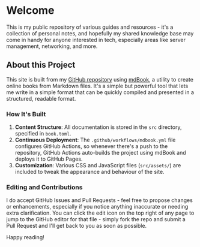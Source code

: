 # Welcome

This is my public repository of various guides and resources - it's a collection of personal notes, and hopefully my shared knowledge base may come in handy for anyone interested in tech, especially areas like server management, networking, and more.

## About this Project

This site is built from my [GitHub repository](https://github.com/tcpipuk/tcpipuk.github.io) using [mdBook](https://github.com/rust-lang/mdBook), a utility to create online books from Markdown files. It's a simple but powerful tool that lets me write in a simple format that can be quickly compiled and presented in a structured, readable format.

### How It's Built

1. **Content Structure**: All documentation is stored in the `src` directory, specified in `book.toml`.
2. **Continuous Deployment**: The `.github/workflows/mdbook.yml` file configures GitHub Actions, so whenever there's a push to the repository, GitHub Actions auto-builds the project using mdBook and deploys it to GitHub Pages.
3. **Customization**: Various CSS and JavaScript files (`src/assets/`) are included to tweak the appearance and behaviour of the site.

### Editing and Contributions

I do accept GitHub Issues and Pull Requests - feel free to propose changes or enhancements, especially if you notice anything inaccurate or needing extra clarification. You can click the edit icon on the top right of any page to jump to the GitHub editor for that file - simply fork the repo and submit a Pull Request and I'll get back to you as soon as possible.

Happy reading!
